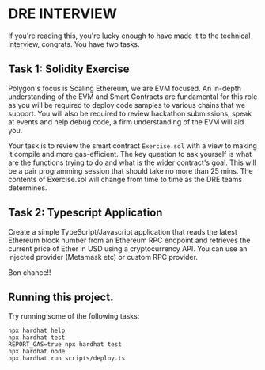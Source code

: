 # DRE INTERVIEW

If you're reading this, you're lucky enough to have made it to the technical interview, congrats. You have two tasks.

## Task 1: Solidity Exercise
Polygon's focus is Scaling Ethereum, we are EVM focused. An in-depth understanding of the EVM and Smart Contracts are fundamental for this role as you will be required to deploy code samples to various chains that we support. You will also be required to review hackathon submissions, speak at events and help debug code, a firm understanding of the EVM will aid you. 

Your task is to review the smart contract `Exercise.sol` with a view to making it compile and more gas-efficient. The key question to ask yourself is what are the functions trying to do and what is the wider contract's goal. This will be a pair programming session that should take no more than 25 mins. The contents of Exercise.sol will change from time to time as the DRE teams determines.

## Task 2: Typescript Application
Create a simple TypeScript/Javascript application that reads the latest Ethereum block number from an Ethereum RPC endpoint and retrieves the current price of Ether in USD using a cryptocurrency API. You can use an injected provider (Metamask etc) or custom RPC provider.


Bon chance!!

## Running this project.
Try running some of the following tasks:

```shell
npx hardhat help
npx hardhat test
REPORT_GAS=true npx hardhat test
npx hardhat node
npx hardhat run scripts/deploy.ts
```
